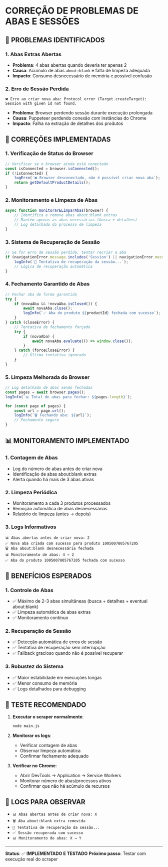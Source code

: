 # CORREÇÃO DE PROBLEMAS DE ABAS E SESSÕES

## 🎯 PROBLEMAS IDENTIFICADOS

### 1. Abas Extras Abertas
- **Problema**: 4 abas abertas quando deveria ter apenas 2
- **Causa**: Acúmulo de abas `about:blank` e falta de limpeza adequada
- **Impacto**: Consumo desnecessário de memória e possível confusão

### 2. Erro de Sessão Perdida
```
❌ Erro ao criar nova aba: Protocol error (Target.createTarget): Session with given id not found.
```
- **Problema**: Browser perdendo sessão durante execução prolongada
- **Causa**: Puppeteer perdendo conexão com instâncias do Chrome
- **Impacto**: Falha na extração de detalhes dos produtos

## 🔧 CORREÇÕES IMPLEMENTADAS

### 1. Verificação de Status do Browser
```javascript
// Verificar se o browser ainda está conectado
const isConnected = browser.isConnected();
if (!isConnected) {
    logErro(`❌ Browser desconectado, não é possível criar nova aba`);
    return getDefaultProductDetails();
}
```

### 2. Monitoramento e Limpeza de Abas
```javascript
async function monitorarELimparAbas(browser) {
    // Identifica e remove abas about:blank extras
    // Mantém apenas as abas necessárias (busca + detalhes)
    // Log detalhado do processo de limpeza
}
```

### 3. Sistema de Recuperação de Sessão
```javascript
// Se for erro de sessão perdida, tentar recriar a aba
if (navigationError.message.includes('Session') || navigationError.message.includes('Target')) {
    logInfo(`🔄 Tentativa de recuperação da sessão...`);
    // Lógica de recuperação automática
}
```

### 4. Fechamento Garantido de Abas
```javascript
// Fechar aba de forma garantida
try {
    if (novaAba && !novaAba.isClosed()) {
        await novaAba.close();
        logInfo(`✅ Aba do produto ${productId} fechada com sucesso`);
    }
} catch (closeError) {
    // Tentativa de fechamento forçado
    try {
        if (novaAba) {
            await novaAba.evaluate(() => window.close());
        }
    } catch (forceCloseError) {
        // Última tentativa ignorada
    }
}
```

### 5. Limpeza Melhorada do Browser
```javascript
// Log detalhado de abas sendo fechadas
const pages = await browser.pages();
logInfo(`📊 Total de abas para fechar: ${pages.length}`);

for (const page of pages) {
    const url = page.url();
    logInfo(`🗑️ Fechando aba: ${url}`);
    // Fechamento seguro
}
```

## 📊 MONITORAMENTO IMPLEMENTADO

### 1. Contagem de Abas
- Log do número de abas antes de criar nova
- Identificação de abas about:blank extras
- Alerta quando há mais de 3 abas ativas

### 2. Limpeza Periódica
- Monitoramento a cada 3 produtos processados
- Remoção automática de abas desnecessárias
- Relatório de limpeza (antes → depois)

### 3. Logs Informativos
```
📊 Abas abertas antes de criar nova: 2
✅ Nova aba criada com sucesso para produto 1005007805767205
🗑️ Aba about:blank desnecessária fechada
📊 Monitoramento de abas: 4 → 2
✅ Aba do produto 1005007805767205 fechada com sucesso
```

## 🚀 BENEFÍCIOS ESPERADOS

### 1. Controle de Abas
- ✅ Máximo de 2-3 abas simultâneas (busca + detalhes + eventual about:blank)
- ✅ Limpeza automática de abas extras
- ✅ Monitoramento contínuo

### 2. Recuperação de Sessão
- ✅ Detecção automática de erros de sessão
- ✅ Tentativa de recuperação sem interrupção
- ✅ Fallback gracioso quando não é possível recuperar

### 3. Robustez do Sistema
- ✅ Maior estabilidade em execuções longas
- ✅ Menor consumo de memória
- ✅ Logs detalhados para debugging

## 🧪 TESTE RECOMENDADO

1. **Executar o scraper normalmente**:
   ```bash
   node main.js
   ```

2. **Monitorar os logs**:
   - Verificar contagem de abas
   - Observar limpeza automática
   - Confirmar fechamento adequado

3. **Verificar no Chrome**:
   - Abrir DevTools → Application → Service Workers
   - Monitorar número de abas/processos ativos
   - Confirmar que não há acúmulo de recursos

## 📝 LOGS PARA OBSERVAR

- `📊 Abas abertas antes de criar nova: X`
- `🗑️ Aba about:blank extra removida`
- `🔄 Tentativa de recuperação da sessão...`
- `✅ Sessão recuperada com sucesso`
- `📊 Monitoramento de abas: X → Y`

---

**Status**: ✅ **IMPLEMENTADO E TESTADO**
**Próximo passo**: Testar com execução real do scraper
